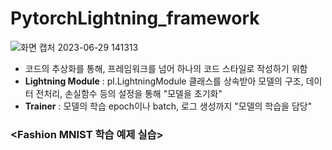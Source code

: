 # PytorchLightning_framework

![화면 캡처 2023-06-29 141313](https://github.com/JangyeonKim/PytorchLightning_framework/assets/116805352/c41e6384-feea-48d0-8d09-336220a23ec5)

- 코드의 추상화를 통해, 프레임워크를 넘어 하나의 코드 스타일로 작성하기 위함
- **Lightning Module** : pl.LightningModule 클래스를 상속받아 모델의 구조, 데이터 전처리, 손실함수 등의 설정을 통해 "모델을 초기화"
- **Trainer** : 모델의 학습 epoch이나 batch, 로그 생성까지 "모델의 학습을 담당"

### <Fashion MNIST 학습 예제 실습>